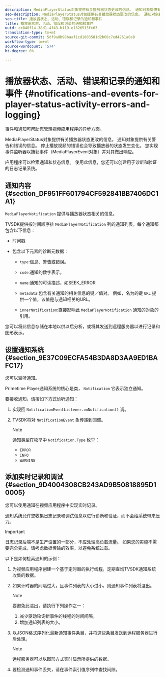 ```yaml
---
description: MediaPlayerStatus对象提供有关播放器状态更改的信息。 通知对象提供有关警告和错误的信息。 停止播放视频的错误也会导致播放器的状态发生变化。 您实现事件监听器以捕获事件（MediaPlayerEvent对象）并对其做出响应。
seo-description: MediaPlayerStatus对象提供有关播放器状态更改的信息。 通知对象提供有关警告和错误的信息。 停止播放视频的错误也会导致播放器的状态发生变化。 您实现事件监听器以捕获事件（MediaPlayerEvent对象）并对其做出响应。
seo-title: 播放器状态、活动、错误和记录的通知和事件
title: 播放器状态、活动、错误和记录的通知和事件
uuid: ec840f14-38d1-4f43-b119-e1326515fc63
translation-type: tm+mt
source-git-commit: 5df9a8b98baaf1cd1803581d2b60c7ed4261a0e8
workflow-type: tm+mt
source-wordcount: '574'
ht-degree: 0%

---
```



# 播放器状态、活动、错误和记录的通知和事件 {#notifications-and-events-for-player-status-activity-errors-and-logging}

事件和通知可帮助您管理视频应用程序的异步方面。

MediaPlayerStatus对象提供有关播放器状态更改的信息。 通知对象提供有关警告和错误的信息。 停止播放视频的错误也会导致播放器的状态发生变化。 您实现事件监听器以捕获事件（MediaPlayerEvent对象）并对其做出响应。

应用程序可以检索通知和状态信息。 使用此信息，您还可以创建用于诊断和验证的日志记录系统。

## 通知内容 {#section_DF951FF601794CF592841BB7406DC1A1}

`MediaPlayerNotification` 提供与播放器状态相关的信息。

TVSDK提供按时间顺序排 `MediaPlayerNotification` 列的通知列表，每个通知都包含以下信息：

* 时间戳
* 包含以下元素的诊断元数据：

   * `type`:信息、警告或错误。
   * `code`:通知的数字表示。
   * `name`:通知的可读描述，如SEEK_ERROR
   * `metadata`:包含有关通知的相关信息的键／值对。 例如，名为的键 `URL` 提供一个值，该值是与通知相关的URL。

   * `innerNotification`:直接影响此 `MediaPlayerNotification` 通知的对象的引用。

您可以将此信息存储在本地以供以后分析，或将其发送到远程服务器以进行记录和图形表示。

## 设置通知系统 {#section_9E37C09ECFA54B3DA8D3AA9ED1BAFC17}

您可以监听通知。

Primetime Player通知系统的核心是类， `Notification` 它表示独立通知。

要接收通知，请按如下方式侦听通知：

1. 实现回 `NotificationEventListener.onNotification()` 调。
1. TVSDK将对 `NotificationEvent` 象传递到回调。

   >[!NOTE]
   >
   >通知类型在枚举中 `Notification.Type` 枚举：

   * `ERROR`
   * `INFO`
   * `WARNING`

## 添加实时记录和调试 {#section_9D4004308CB243AD9B50818895D10005}

您可以使用通知在视频应用程序中实现实时记录。

通知系统允许您收集日志记录和调试信息以进行诊断和验证，而不会给系统带来压力。

>[!IMPORTANT]
>
>日志记录后端不是生产设置的一部分，不应处理高负载流量。 如果您的实施不需要完全完成，请考虑数据传输的效率，以避免系统过载。

以下是如何检索通知的示例：

1. 为视频应用程序创建一个基于定时器的执行线程，定期查询TVSDK通知系统收集的数据。
1. 如果计时器的间隔过大，且事件列表的大小过小，则通知事件列表将溢出。

   >[!NOTE]
   >
   >要避免此溢出，请执行下列操作之一：
   >
   >1. 减少驱动轮询新事件的线程的时间间隔。
   >1. 增加通知列表的大小。


1. 以JSON格式序列化最新通知事件条目，并将这些条目发送到远程服务器进行后处理。

   >[!NOTE]
   >
   >远程服务器可以以图形方式实时显示所提供的数据。

1. 要检测通知事件丢失，请在事件索引值序列中查找间隙。

